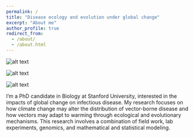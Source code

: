 ```yaml
---
permalink: /
title: "Disease ecology and evolution under global change"
excerpt: "About me"
author_profile: true
redirect_from: 
  - /about/
  - /about.html
---
```


![alt text](https://github.com/lcouper/assets/MaleinFlight.jpg)

![alt text](https://github.com/lcouper/lcouper.github.io/assets/MaleinFlight.jpg)

![alt text](http://lcouper.github.io/assets/MaleinFlight.jpg)

I’m a PhD candidate in Biology at Stanford University, interested in the impacts of global change on infectious disease. My research focuses on how climate change may alter the distribution of vector-borne disease and how vectors may adapt to warming through ecological and evolutionary mechanisms. This research involves a combination of field work, lab experiments, genomics, and mathematical and statistical modeling. 

